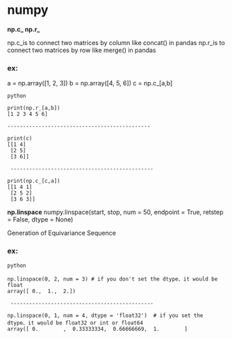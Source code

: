 # numpy

**np.c_ np.r_**
  
 np.c_is to connect two matrices by column like concat() in pandas
 np.r_is to connect two matrices by row like merge() in pandas
  
### ex:
a = np.array([1, 2, 3])
b = np.array([4, 5, 6])
c = np.c_[a,b]

```
python

print(np.r_[a,b])
[1 2 3 4 5 6]

----------------------------------------------

print(c)
[[1 4]
 [2 5]
 [3 6]]

 ----------------------------------------------

print(np.c_[c,a])
[[1 4 1]
 [2 5 2]
 [3 6 3]]
 ```

**np.linspace**
numpy.linspace(start, stop, num = 50, endpoint = True, retstep = False, dtype = None)

Generation of Equivariance Sequence

### ex:
```
python

np.linspace(0, 2, num = 3) # if you don't set the dtype、it would be float
array([ 0.,  1.,  2.])

 ----------------------------------------------
 
np.linspace(0, 1, num = 4, dtype = 'float32')  # if you set the dtype、it would be float32 or int or float64
array([ 0.        ,  0.33333334,  0.66666669,  1.        ]
```
